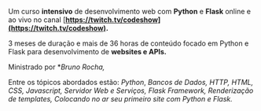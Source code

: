 Um curso **intensivo** de desenvolvimento web com **Python** e **Flask** online e ao vivo no canal [**https://twitch.tv/codeshow](https://twitch.tv/codeshow).**

3 meses de duração e mais de 36 horas de conteúdo focado em Python e Flask para desenvolvimento de **websites e APIs.**

Ministrado por **Bruno Rocha,*

Entre os tópicos abordados estão: 
*Python*, *Bancos de Dados, HTTP, HTML, CSS, Javascript, Servidor Web e Serviços, Flask Framework, Renderização de templates, 
Colocando no ar seu primeiro site com Python e Flask.*
